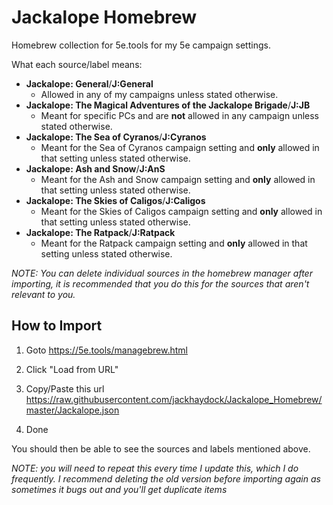 # Jackalope Homebrew
Homebrew collection for 5e.tools for my 5e campaign settings.

What each source/label means:
- **Jackalope: General**/**J:General**
  - Allowed in any of my campaigns unless stated otherwise.
- **Jackalope: The Magical Adventures of the Jackalope Brigade**/**J:JB**
  - Meant for specific PCs and are **not** allowed in any campaign unless stated otherwise.
- **Jackalope: The Sea of Cyranos**/**J:Cyranos**
  - Meant for the Sea of Cyranos campaign setting and **only** allowed in that setting unless stated otherwise.
- **Jackalope: Ash and Snow**/**J:AnS**
  - Meant for the Ash and Snow campaign setting and **only** allowed in that setting unless stated otherwise.    
- **Jackalope: The Skies of Caligos**/**J:Caligos**
  - Meant for the Skies of Caligos campaign setting and **only** allowed in that setting unless stated otherwise.
- **Jackalope: The Ratpack**/**J:Ratpack**
  - Meant for the Ratpack campaign setting and **only** allowed in that setting unless stated otherwise.

*NOTE: You can delete individual sources in the homebrew manager after importing, it is recommended that you do this for the sources that aren't relevant to you.*

## How to Import

1. Goto
https://5e.tools/managebrew.html

3. Click "Load from URL"
4. Copy/Paste this url
https://raw.githubusercontent.com/jackhaydock/Jackalope_Homebrew/master/Jackalope.json
5. Done

You should then be able to see the sources and labels mentioned above.

*NOTE: you will need to repeat this every time I update this, which I do frequently. I recommend deleting the old version before importing again as sometimes it bugs out and you'll get duplicate items*
